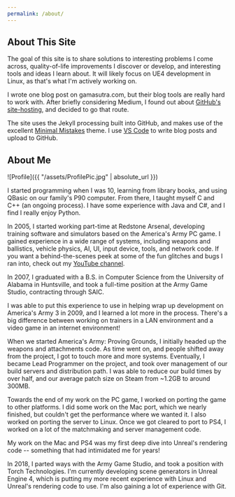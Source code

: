 ```yaml
---
permalink: /about/
---
```


## About This Site

The goal of this site is to share solutions to interesting problems I come across, quality-of-life improvements I discover or develop, and interesting tools and ideas I learn about. It will likely focus on UE4 development in Linux, as that's what I'm actively working on.

I wrote one blog post on gamasutra.com, but their blog tools are really hard to work with. After briefly considering Medium, I found out about [GitHub's site-hosting](https://pages.github.com/), and decided to go that route.

The site uses the Jekyll processing built into GitHub, and makes use of the excellent [Minimal Mistakes](https://mmistakes.github.io/minimal-mistakes/) theme. I use [VS Code](https://code.visualstudio.com/) to write blog posts and upload to GitHub.

## About Me

![Profile]({{ "/assets/ProfilePic.jpg" | absolute_url }})

I started programming when I was 10, learning from library books, and using QBasic on our family's P90 computer. From there, I taught myself C and C++ (an ongoing process). I have some experience with Java and C#, and I find I really enjoy Python.

In 2005, I started working part-time at Redstone Arsenal, developing training software and simulators based on the America's Army PC game. I gained experience in a wide range of systems, including weapons and ballistics, vehicle physics, AI, UI, input device, tools, and network code. If you want a behind-the-scenes peek at some of the fun glitches and bugs I ran into, check out my [YouTube channel](https://www.youtube.com/channel/UCIahXMamYcMh2QDTvlV9Kxg).

In 2007, I graduated with a B.S. in Computer Science from the University of Alabama in Huntsville, and took a full-time position at the Army Game Studio, contracting through SAIC.

I was able to put this experience to use in helping wrap up development on America's Army 3 in 2009, and I learned a lot more in the process. There's a big difference between working on trainers in a LAN environment and a video game in an internet environment!

When we started America's Army: Proving Grounds, I initially headed up the weapons and attachments code. As time went on, and people shifted away from the project, I got to touch more and more systems. Eventually, I became Lead Programmer on the project, and took over management of our build servers and distribution path. I was able to reduce our build times by over half, and our average patch size on Steam from ~1.2GB to around 300MB.

Towards the end of my work on the PC game, I worked on porting the game to other platforms. I did some work on the Mac port, which we nearly finished, but couldn't get the performance where we wanted it. I also worked on porting the server to Linux. Once we got cleared to port to PS4, I worked on a lot of the matchmaking and server management code.

My work on the Mac and PS4 was my first deep dive into Unreal's rendering code -- something that had intimidated me for years!

In 2018, I parted ways with the Army Game Studio, and took a position with Torch Technologies. I'm currently developing scene generators in Unreal Engine 4, which is putting my more recent experience with Linux and Unreal's rendering code to use. I'm also gaining a lot of experience with Git.

